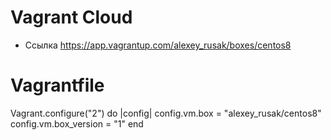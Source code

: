 # Vagrant Cloud 

- Ссылка https://app.vagrantup.com/alexey_rusak/boxes/centos8

# Vagrantfile

  Vagrant.configure("2") do |config|
    config.vm.box = "alexey_rusak/centos8"
    config.vm.box_version = "1"
  end
  
